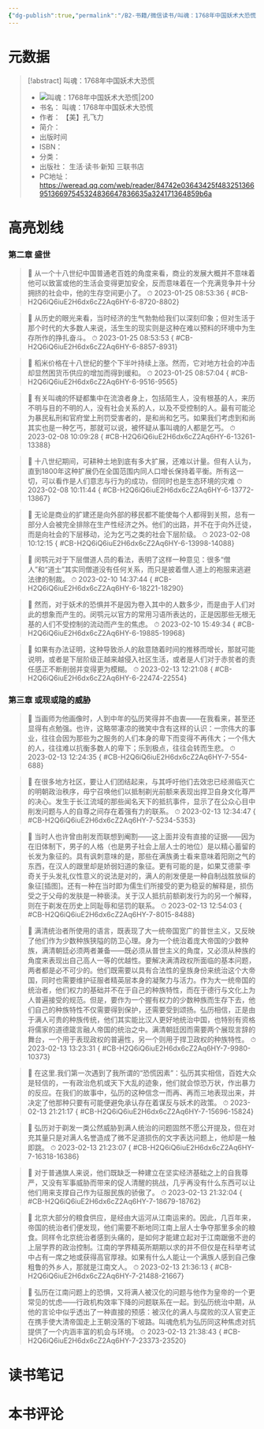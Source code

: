 ```yaml
---
{"dg-publish":true,"permalink":"/B2-书籍/微信读书/叫魂：1768年中国妖术大恐慌-CB_H2Q6iQ6iuE2H6dx6cZ2Aq6HY/"}
---
```


# 元数据
> [!abstract] 叫魂：1768年中国妖术大恐慌
> - ![ 叫魂：1768年中国妖术大恐慌|200](https://res.weread.qq.com/wrepub/CB_6xfGx1GvI6te6d86ca_parsecover)
> - 书名： 叫魂：1768年中国妖术大恐慌
> - 作者： 【美】孔飞力
> - 简介： 
> - 出版时间 
> - ISBN： 
> - 分类： 
> - 出版社： 生活·读书·新知 三联书店
> - PC地址：https://weread.qq.com/web/reader/84742e03643425f48325136695136697545324836647836635a324171364859b6a

# 高亮划线

### 第二章 盛世

> 📌 从一个十八世纪中国普通老百姓的角度来看，商业的发展大概并不意味着他可以致富或他的生活会变得更加安全，反而意味着在一个充满竞争并十分拥挤的社会中，他的生存空间更小了。 
> ⏱ 2023-01-25 08:53:36
{ #CB-H2Q6iQ6iuE2H6dx6cZ2Aq6HY-6-8720-8802}


> 📌 从历史的眼光来看，当时经济的生气勃勃给我们以深刻印象；但对生活于那个时代的大多数人来说，活生生的现实则是这种在难以预料的环境中为生存所作的挣扎奋斗。 
> ⏱ 2023-01-25 08:53:53
{ #CB-H2Q6iQ6iuE2H6dx6cZ2Aq6HY-6-8857-8931}


> 📌 稻米价格在十八世纪的整个下半叶持续上涨。然而，它对地方社会的冲击却显然困货币供应的增加而得到缓和。 
> ⏱ 2023-01-25 08:57:04
{ #CB-H2Q6iQ6iuE2H6dx6cZ2Aq6HY-6-9516-9565}


> 📌 有关叫魂的怀疑都集中在流浪者身上，包括陌生人，没有根基的人，来历不明与目的不明的人，没有社会关系的人，以及不受控制的人。最有可能沦为暴民私刑和官府堂上刑罚受害者的，是和尚和乞丐。如果我们考虑到和尚其实也是一种乞丐，那就可以说，被怀疑从事叫魂的人都是乞丐。 
> ⏱ 2023-02-08 10:09:28
{ #CB-H2Q6iQ6iuE2H6dx6cZ2Aq6HY-6-13261-13388}


> 📌 十八世纪期间，可耕种土地到底有多大扩展，还难以计量。但有人认为，直到1800年这种扩展仍在全国范围内同人口增长保持着平衡。所有这一切，可以看作是人们意志与行为的成功，但同时也是生态环境的灾难 
> ⏱ 2023-02-08 10:11:44
{ #CB-H2Q6iQ6iuE2H6dx6cZ2Aq6HY-6-13772-13867}


> 📌 无论是商业的扩建还是向外部的移民都不能使每个人都得到关照，总有一部分人会被完全排除在生产性经济之外。他们的出路，并不在于向外迁徒，而是向社会的下层移动，沦为乞丐之类的社会下层阶级。 
> ⏱ 2023-02-08 10:12:15
{ #CB-H2Q6iQ6iuE2H6dx6cZ2Aq6HY-6-13998-14088}


> 📌 闵鹗元对于下层僧道人员的看法，表明了这样一种意见：很多“僧人”和“道士”其实同僧道没有任何关系，而只是披着僧人道上的袍服来逃避法律的制裁。 
> ⏱ 2023-02-10 14:37:44
{ #CB-H2Q6iQ6iuE2H6dx6cZ2Aq6HY-6-18221-18290}


> 📌 然而，对于妖术的恐惧并不是因为卷入其中的人数多少，而是由于人们对此的想象而产生的。闵鹗元以官方的常用习语所表达的，正是因那些无根无基的人们不受控制的流动而产生的焦虑。 
> ⏱ 2023-02-10 15:49:34
{ #CB-H2Q6iQ6iuE2H6dx6cZ2Aq6HY-6-19885-19968}


> 📌 如果有办法证明，这种导致杀人的敌意随着时间的推移而增长，那就可能说明，或者是下层阶级正越来越侵入社区生活，或者是人们对于赤贫者的责任感正不断削弱并变得更为模糊。 
> ⏱ 2023-02-13 12:21:08
{ #CB-H2Q6iQ6iuE2H6dx6cZ2Aq6HY-6-22474-22554}


### 第三章 或现或隐的威胁

> 📌 当画师为他画像时，人到中年的弘历笑得并不由衷——在我看来，甚至还显得有点勉强。也许，这略带凄凉的微笑中含有这样的认识：一宗伟大的事业，往往会因为那些为之服务的人们本身的卑下而变得不再伟大；一个伟大的人，往往难以抗衡多数人的卑下；乐到极点，往往会转而生悲。 
> ⏱ 2023-02-13 12:24:35
{ #CB-H2Q6iQ6iuE2H6dx6cZ2Aq6HY-7-554-688}


> 📌 在很多地方社区，要让人们团结起来，与其呼吁他们去效忠已经濒临灭亡的明朝政治秩序，毋宁召唤他们以抵制剃光前额来表现出捍卫自身文化尊严的决心。发生于长江流域的那些闻名天下的抵抗事件，显示了在公众心目中削发问题与人的自尊之间存在着强有力的联系。 
> ⏱ 2023-02-13 12:34:47
{ #CB-H2Q6iQ6iuE2H6dx6cZ2Aq6HY-7-5234-5353}


> 📌 当时人也许曾由削发而联想到阉割——这上面并没有直接的证据——因为在旧体制下，男子的人格（也是男子社会上层人士的地位）是以精心蓄留的长发为象征的。具有讽刺意味的是，那些在满族勇士看来意味着阳刚之气的东西，在汉人的跟里却是娇弱妇道的象征。更有可能的是，如果艾德蒙·李奇关于头发礼仪性意义的说法是对的，满人的削发便是一种自制战胜放纵的象征[插图]。还有一种在当时即为儒生们所接受的更为稳妥的解释是，损伤受之于父母的发肤是一种亵渎。关于汉人抵抗前额剃发行为的另一个解释，则在于剃发在历史上同耻辱和惩罚的联系。 
> ⏱ 2023-02-13 12:54:03
{ #CB-H2Q6iQ6iuE2H6dx6cZ2Aq6HY-7-8015-8488}


> 📌 满清统治者所使用的语言，既表现了大一统帝国宽广的普世主义，又反映了他们作为少数种族狭隘的防卫心理。身为一个统治着庞大帝国的少数种族，满清朝廷必须两者兼备——既必须从普世主义的角度，又必须从种族的角度来表现出自己高人一等的优越性。要解决满清政权所面临的基本问题，两者都是必不可少的。他们既需要以具有合法性的皇族身份来统治这个大帝国，同时也需要维护征服者精英层本身的凝聚力与活力。作为大一统帝国的统治者，他们权力的基础并不在于自己的种族特性，而在于德行与文化上为人普遍接受的规范。但是，要作为一个握有权力的少数种族而生存下去，他们自己的种族特性不仅需要得到保护，还需要受到颂扬。弘历相信，正是由于满人可贵的种族传统，他们其实能比汉人更好地统治中国，也特别有资格将儒家的道德箴言融人帝国的统治之中。满清朝廷因而需要两个展现言辞的舞台，一个用于表现政权的普遍性，另一个则用于捍卫政权的种族特性。 
> ⏱ 2023-02-13 13:23:31
{ #CB-H2Q6iQ6iuE2H6dx6cZ2Aq6HY-7-9980-10373}


> 📌 在这里.我们第一次遇到了我所谓的“恐慌因素”：弘历其实相信，百姓大众是轻信的，一有政治危机或天下大乱的迹象，他们就会惊恐万状，作出暴力的反应。在我们的故事中，弘历的这种信念一而再、再而三地表现出来，并决定了他那种只要有可能便避免承认存在着谋反与妖术的政策。 
> ⏱ 2023-02-13 21:21:17
{ #CB-H2Q6iQ6iuE2H6dx6cZ2Aq6HY-7-15696-15824}


> 📌 弘历对于剃发一类公然威胁到满人统治的问题固然不愿公开提及，但在对充其量只是对满人名誉造成了微不足道损伤的文字表达问题上，他却是一触即跳。 
> ⏱ 2023-02-13 21:23:07
{ #CB-H2Q6iQ6iuE2H6dx6cZ2Aq6HY-7-16318-16386}


> 📌 对于普通旗人来说，他们既缺乏一种建立在坚实经济基础之上的自我尊严，又没有军事威胁而带来的促人清醒的挑战，几乎再没有什么东西可以让他们用来支撑自己作为征服民族的骄傲了。 
> ⏱ 2023-02-13 21:32:04
{ #CB-H2Q6iQ6iuE2H6dx6cZ2Aq6HY-7-18679-18762}


> 📌 北京大部分的粮食供应，是经由大运河从江南运来的。因此，几百年来，帝国的统治者们便发现，他们需要不断地同江南上层人士争夺那里多余的粮食。同样令北京统治者感到头痛的，是如何才能建立起对于江南踞傲不逊的上层学界的政治控制。江南的学界精英所期期以求的并不但仅是在科举考试中占有一席之地或获得高官厚禄。如果有什么人能让一个满族人感到自己像粗鲁的外乡人，那就是江南文人。 
> ⏱ 2023-02-13 21:36:13
{ #CB-H2Q6iQ6iuE2H6dx6cZ2Aq6HY-7-21488-21667}


> 📌 弘历在江南问题上的恐惧，又将满人被汉化的问题与他作为皇帝的一个更常见的忧虑——行政机构效率下降的问题联系在一起。到弘历统治中期，从他的言论中似乎透出了一种直接的预感：被汉化的满人与腐败的汉人官吏正在携手使大清帝国走上王朝没落的下坡路。叫魂危机为弘历同这种焦虑对抗提供了一个内涵丰富的机会与环境。 
> ⏱ 2023-02-13 21:38:43
{ #CB-H2Q6iQ6iuE2H6dx6cZ2Aq6HY-7-23373-23520}


# 读书笔记

# 本书评论
